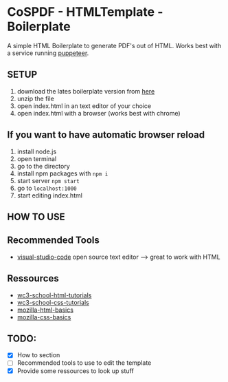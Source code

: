 # CoSPDF - HTMLTemplate - Boilerplate
A simple HTML Boilerplate to generate PDF's out of HTML. Works best with a service running
[puppeteer](https://github.com/puppeteer/puppeteer).

## SETUP
1. download the lates boilerplate version from [here](https://github.com/Ehrax/cos-pdf-template/tags)
2. unzip the file 
3. open index.html in an text editor of your choice
4. open index.html with a browser (works best with chrome)

## If you want to have automatic browser reload
1. install node.js
2. open terminal
3. go to the directory
4. install npm packages with `npm i`
5. start server `npm start`
6. go to `localhost:1000`
7. start editing index.html

## HOW TO USE


## Recommended Tools
- [visual-studio-code]() open source text editor --> great to work with HTML

## Ressources
- [wc3-school-html-tutorials](https://www.w3schools.com/html/default.asp)
- [wc3-school-css-tutorials](https://www.w3schools.com/css/)
- [mozilla-html-basics](https://developer.mozilla.org/en-US/docs/Learn/Getting_started_with_the_web/HTML_basics)
- [mozilla-css-basics](https://developer.mozilla.org/en-US/docs/Learn/Getting_started_with_the_web/CSS_basics)

## TODO:
- [x] How to section
- [ ] Recommended tools to use to edit the template
- [x] Provide some ressources to look up stuff
